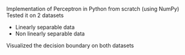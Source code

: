 Implementation of Perceptron in Python from scratch (using NumPy) <br/>
Tested it on 2 datasets
- Linearly separable data
- Non linearly separable data <br/>

Visualized the decision boundary on both datasets
